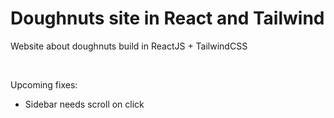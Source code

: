 <h1>Doughnuts site in React and Tailwind</h1>
<p>Website about doughnuts build in ReactJS + TailwindCSS</p></br>
<p>Upcoming fixes:</p>
<ul>
  <li>Sidebar needs scroll on click</li>
</ul>
